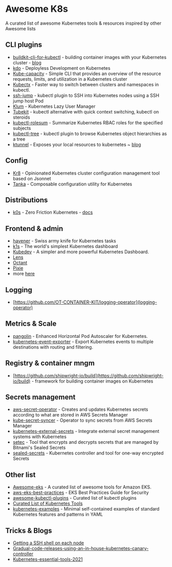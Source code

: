 # Awesome K8s

A curated list of awesome Kubernetes tools & resources inspired by other Awesome lists

CLI plugins
------------
* [buildkit-cli-for-kubectl](https://github.com/vmware-tanzu/buildkit-cli-for-kubectl#buildkit-cli-for-kubectl) - building container images with your Kubernetes cluster - [blog](https://blogs.vmware.com/opensource/2020/11/17/buildkit-cli-for-kubectl/)
* [kdo](https://github.com/stepro/kdo) - Deployless Development on Kubernetes
* [Kube-capacity](https://github.com/robscott/kube-capacity/) - Simple CLI that provides an overview of the resource requests, limits, and utilization in a Kubernetes cluster
* [Kubectx](https://github.com/ahmetb/kubectx) - Faster way to switch between clusters and namespaces in kubectl.
* [ssh-jump](https://github.com/yokawasa/kubectl-plugin-ssh-jump) - kubectl plugin to SSH into Kubernetes nodes using a SSH jump host Pod
* [Klum](https://github.com/ibuildthecloud/klum) - Kubernetes Lazy User Manager
* [Tubekit](https://github.com/reconquest/tubekit) - kubectl alternative with quick context switching, kubectl on steroids
* [kubectl-rolesum](https://github.com/Ladicle/kubectl-rolesum/) - Summarize Kubernetes RBAC roles for the specified subjects
* [kubectl-tree](https://github.com/ahmetb/kubectl-tree) - kubectl plugin to browse Kubernetes object hierarchies as a tree
* [ktunnel](https://github.com/omrikiei/ktunnel) - Exposes your local resources to kubernetes ~ [blog](https://mbuffett.com/posts/ktunnel-ngrok-replace/)

Config
------
* [Kr8](https://github.com/apptio/kr8) - Opinionated Kubernetes cluster configuration management tool based on Jsonnet
* [Tanka](https://tanka.dev/) - Composable configuration utility for Kubernetes

Distributions
-------------
* [k0s](https://github.com/k0sproject/k0s) - Zero Friction Kubernetes - [docs](https://github.com/k0sproject/k0s/blob/main/docs/create-cluster.md) 

Frontend & admin
-----------------
* [havener](https://github.com/homeport/havener) - Swiss army knife for Kubernetes tasks
* [k1s](https://github.com/weibeld/k1s) - The world's simplest Kubernetes dashboard
* [Kubedev](https://github.com/relferreira/kubedev) - A simpler and more powerful Kubernetes Dashboard.
* [Lens](https://github.com/lensapp/lens)
* [Octant](https://github.com/vmware-tanzu/octant)
* [Pixie](https://github.com/pixie-labs/pixie)
* more [here](https://ordina-jworks.github.io/cloud/2020/08/28/kubernetes-clients-comparison.html)

Logging 
-------
* [https://github.com/OT-CONTAINER-KIT/logging-operator](logging-operator)

Metrics & Scale
-----------------
* [pangolin](https://github.com/dpeckett/pangolin) - Enhanced Horizontal Pod Autoscaler for Kubernetes.
* [kubernetes-event-exporter](https://github.com/opsgenie/kubernetes-event-exporter) - Export Kubernetes events to multiple destinations with routing and filtering.

Registry & container mngm 
--------------------------
* [https://github.com/shipwright-io/build](https://github.com/shipwright-io/build) - framework for building container images on Kubernetes

Secrets management
-------------------
* [aws-secret-operator](https://github.com/mumoshu/aws-secret-operator) - Creates and updates Kubernetes secrets according to what are stored in AWS Secrets Manager
* [kube-secret-syncer](https://github.com/contentful-labs/kube-secret-syncer) - Operator to sync secrets from AWS Secrets Manager
* [kubernetes-external-secrets](https://github.com/godaddy/kubernetes-external-secrets) - Integrate external secret management systems with Kubernetes
* [setec](https://github.com/anthonysterling/setec) - Tool that encrypts and decrypts secrets that are managed by Bitnami's Sealed Secrets
* [sealed-secrets](https://github.com/bitnami-labs/sealed-secrets) - Kubernetes controller and tool for one-way encrypted Secrets


Other list
----------
* [Awesome-eks](https://github.com/realvz/awesome-eks) - A curated list of awesome tools for Amazon EKS.
* [aws-eks-best-practices](https://aws.github.io/aws-eks-best-practices/iam/) - EKS Best Practices Guide for Security
* [awesome-kubectl-plugins](https://github.com/ishantanu/awesome-kubectl-plugins) - Curated list of kubectl plugins
* [Curated List of Kubernetes Tools](https://kubezilla.com/tools/)
* [kubernetes-examples](https://github.com/ContainerSolutions/kubernetes-examples) - Minimal self-contained examples of standard Kubernetes features and patterns in YAML

Tricks & Blogs
---------------
* [Getting a SSH shell on each node](https://gist.github.com/xandout/8d24558c75c53f3cb8bf0a97ec25fcfc)
* [Gradual-code-releases-using-an-in-house-kubernetes-canary-controller](https://doordash.engineering/2021/04/14/gradual-code-releases-using-an-in-house-kubernetes-canary-controller/)
* [Kubernetes-essential-tools-2021](https://itnext.io/kubernetes-essential-tools-2021-def12e84c572)
